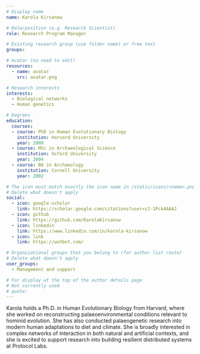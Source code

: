 ```yaml
---
# Display name
name: Karola Kirsanow

# Role/position (e.g. Research Scientist)
role: Research Program Manager

# Existing research group (use folder name) or free text
groups:

# Avatar (no need to edit)
resources:
  - name: avatar
    src: avatar.png

# Research interests
interests:
  - Biological networks
  - Human genetics

# Degrees
education:
  courses:
  - course: PhD in Human Evolutionary Biology
    institution: Harvard University
    year: 2009
  - course: MSc in Archaeological Science
    institution: Oxford University
    year: 2004  
  - course: BA in Archaeology
    institution: Cornell University
    year: 2002

# The icon must match exactly the icon name in /static/icons/<name>.png
# Delete what doesn't apply
social:
  - icon: google-scholar
    link: https://scholar.google.com/citations?user=zJ-1PckAAAAJ
  - icon: github
    link: https://github.com/KarolaKirsanow
  - icon: linkedin
    link: https://www.linkedin.com/in/karola-kirsanow
  - icon: link
    link: https://wutbot.com/    

# Organizational groups that you belong to (for author list route)
# Delete what doesn't apply
user_groups:
  - Management and support

# For display at the top of the author details page
# Not currently used
# quote:
---
```


Karola holds a Ph.D. in Human Evolutionary Biology from Harvard, where she worked on reconstructing palaeoenvironmental conditions relevant to hominid evolution. She has also conducted palaeogenetic research into modern human adaptations to diet and climate. She is broadly interested in complex networks of interaction in both natural and artificial contexts, and she is excited to support research into building resilient distributed systems at Protocol Labs.
